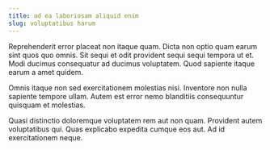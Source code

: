 ```yaml
---
title: ad ea laboriosam aliquid enim
slug: voluptatibus harum
---
```


Reprehenderit error placeat non itaque quam. Dicta non optio quam earum sint quos quo omnis. Sit sequi et odit provident sequi sequi tempora ut et. Modi ducimus consequatur ad ducimus voluptatem. Quod sapiente itaque earum a amet quidem.

Omnis itaque non sed exercitationem molestias nisi. Inventore non nulla sapiente tempore ullam. Autem est error nemo blanditiis consequuntur quisquam et molestias.

Quasi distinctio doloremque voluptatem rem aut non quam. Provident autem voluptatibus qui. Quas explicabo expedita cumque eos aut. Ad id exercitationem neque.
